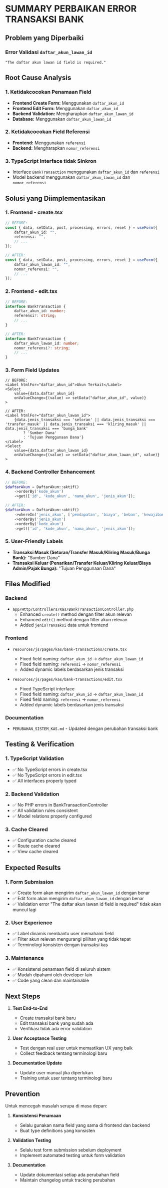 # SUMMARY PERBAIKAN ERROR TRANSAKSI BANK

## Problem yang Diperbaiki

### Error Validasi `daftar_akun_lawan_id`
```
"The daftar akun lawan id field is required."
```

## Root Cause Analysis

### 1. **Ketidakcocokan Penamaan Field**
- **Frontend Create Form:** Menggunakan `daftar_akun_id` 
- **Frontend Edit Form:** Menggunakan `daftar_akun_id`
- **Backend Validation:** Mengharapkan `daftar_akun_lawan_id`
- **Database:** Menggunakan `daftar_akun_lawan_id`

### 2. **Ketidakcocokan Field Referensi**
- **Frontend:** Menggunakan `referensi`
- **Backend:** Mengharapkan `nomor_referensi`

### 3. **TypeScript Interface tidak Sinkron**
- Interface `BankTransaction` menggunakan `daftar_akun_id` dan `referensi`
- Model backend menggunakan `daftar_akun_lawan_id` dan `nomor_referensi`

## Solusi yang Diimplementasikan

### 1. **Frontend - create.tsx**
```typescript
// BEFORE:
const { data, setData, post, processing, errors, reset } = useForm({
    daftar_akun_id: "",
    referensi: "",
    // ...
});

// AFTER:
const { data, setData, post, processing, errors, reset } = useForm({
    daftar_akun_lawan_id: "",
    nomor_referensi: "",
    // ...
});
```

### 2. **Frontend - edit.tsx**
```typescript
// BEFORE:
interface BankTransaction {
    daftar_akun_id: number;
    referensi?: string;
    // ...
}

// AFTER:
interface BankTransaction {
    daftar_akun_lawan_id: number;
    nomor_referensi?: string;
    // ...
}
```

### 3. **Form Field Updates**
```tsx
// BEFORE:
<Label htmlFor="daftar_akun_id">Akun Terkait</Label>
<Select
    value={data.daftar_akun_id}
    onValueChange={(value) => setData("daftar_akun_id", value)}
>

// AFTER:
<Label htmlFor="daftar_akun_lawan_id">
    {data.jenis_transaksi === 'setoran' || data.jenis_transaksi === 'transfer_masuk' || data.jenis_transaksi === 'kliring_masuk' || data.jenis_transaksi === 'bunga_bank' 
        ? 'Sumber Dana' 
        : 'Tujuan Penggunaan Dana'}
</Label>
<Select
    value={data.daftar_akun_lawan_id}
    onValueChange={(value) => setData("daftar_akun_lawan_id", value)}
>
```

### 4. **Backend Controller Enhancement**
```php
// BEFORE:
$daftarAkun = DaftarAkun::aktif()
    ->orderBy('kode_akun')
    ->get(['id', 'kode_akun', 'nama_akun', 'jenis_akun']);

// AFTER:
$daftarAkun = DaftarAkun::aktif()
    ->whereIn('jenis_akun', ['pendapatan', 'biaya', 'beban', 'kewajiban', 'modal', 'aset'])
    ->orderBy('jenis_akun')
    ->orderBy('kode_akun')
    ->get(['id', 'kode_akun', 'nama_akun', 'jenis_akun']);
```

### 5. **User-Friendly Labels**
- **Transaksi Masuk (Setoran/Transfer Masuk/Kliring Masuk/Bunga Bank):** "Sumber Dana"
- **Transaksi Keluar (Penarikan/Transfer Keluar/Kliring Keluar/Biaya Admin/Pajak Bunga):** "Tujuan Penggunaan Dana"

## Files Modified

### Backend
- `app/Http/Controllers/Kas/BankTransactionController.php`
  - Enhanced `create()` method dengan filter akun relevan
  - Enhanced `edit()` method dengan filter akun relevan
  - Added `jenisTransaksi` data untuk frontend

### Frontend
- `resources/js/pages/kas/bank-transactions/create.tsx`
  - Fixed field naming: `daftar_akun_id` → `daftar_akun_lawan_id`
  - Fixed field naming: `referensi` → `nomor_referensi`
  - Added dynamic labels berdasarkan jenis transaksi
  
- `resources/js/pages/kas/bank-transactions/edit.tsx`
  - Fixed TypeScript interface
  - Fixed field naming: `daftar_akun_id` → `daftar_akun_lawan_id`
  - Fixed field naming: `referensi` → `nomor_referensi`
  - Added dynamic labels berdasarkan jenis transaksi

### Documentation
- `PERUBAHAN_SISTEM_KAS.md` - Updated dengan perubahan transaksi bank

## Testing & Verification

### 1. **TypeScript Validation**
- ✅ No TypeScript errors in create.tsx
- ✅ No TypeScript errors in edit.tsx
- ✅ All interfaces properly typed

### 2. **Backend Validation**
- ✅ No PHP errors in BankTransactionController
- ✅ All validation rules consistent
- ✅ Model relations properly configured

### 3. **Cache Cleared**
- ✅ Configuration cache cleared
- ✅ Route cache cleared
- ✅ View cache cleared

## Expected Results

### 1. **Form Submission**
- ✅ Create form akan mengirim `daftar_akun_lawan_id` dengan benar
- ✅ Edit form akan mengirim `daftar_akun_lawan_id` dengan benar
- ✅ Validation error "The daftar akun lawan id field is required" tidak akan muncul lagi

### 2. **User Experience**
- ✅ Label dinamis membantu user memahami field
- ✅ Filter akun relevan mengurangi pilihan yang tidak tepat
- ✅ Terminologi konsisten dengan transaksi kas

### 3. **Maintenance**
- ✅ Konsistensi penamaan field di seluruh sistem
- ✅ Mudah dipahami oleh developer lain
- ✅ Code yang clean dan maintainable

## Next Steps

1. **Test End-to-End**
   - Create transaksi bank baru
   - Edit transaksi bank yang sudah ada
   - Verifikasi tidak ada error validation

2. **User Acceptance Testing**
   - Test dengan real user untuk memastikan UX yang baik
   - Collect feedback tentang terminologi baru

3. **Documentation Update**
   - Update user manual jika diperlukan
   - Training untuk user tentang terminologi baru

## Prevention

Untuk mencegah masalah serupa di masa depan:

1. **Konsistensi Penamaan**
   - Selalu gunakan nama field yang sama di frontend dan backend
   - Buat type definitions yang konsisten

2. **Validation Testing**
   - Selalu test form submission sebelum deployment
   - Implement automated testing untuk form validation

3. **Documentation**
   - Update dokumentasi setiap ada perubahan field
   - Maintain changelog untuk tracking perubahan

